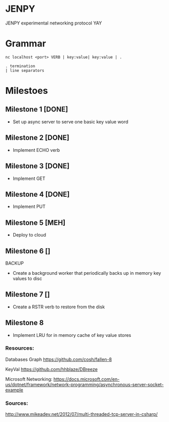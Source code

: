 # JENPY
JENPY experimental networking protocol YAY

# Grammar
```
nc localhost <port> VERB | key:value| key:value | .

. termination
| line separators
```

# Milestoes
## Milestone 1 [DONE]
- Set up async server to serve one basic key value word

## Milestone 2 [DONE]
- Implement ECHO verb

## Milestone 3 [DONE]
- Implement GET

## Milestone 4 [DONE]
- Implement PUT

## Milestone 5 [MEH]
- Deploy to cloud

## Milestone 6 []
BACKUP
- Create a background worker that periodically backs up in memory key values to disc

## Milestone 7 []
- Create a RSTR verb to restore from the disk

## Milestone 8
- Implement LRU for in memory cache of key value stores





### Resources:
Databases
Graph
https://github.com/cosh/fallen-8

KeyVal
https://github.com/hhblaze/DBreeze

Microsoft Networking:
https://docs.microsoft.com/en-us/dotnet/framework/network-programming/asynchronous-server-socket-example

### Sources:
http://www.mikeadev.net/2012/07/multi-threaded-tcp-server-in-csharp/

